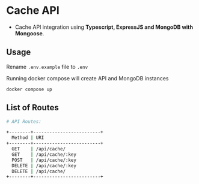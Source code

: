 # Cache API

- Cache API integration using **Typescript, ExpressJS and MongoDB with Mongoose**.

## Usage
Rename `.env.example` file to `.env` 

Running docker compose will create API and MongoDB instances
```basah
docker compose up
```


## List of Routes

```sh
# API Routes:

+--------+-------------------------+
  Method | URI
+--------+-------------------------+
  GET    | /api/cache/
  GET    | /api/cache/:key
  POST   | /api/cache/:key
  DELETE | /api/cache/:key
  DELETE | /api/cache/
+--------+-------------------------+
```



